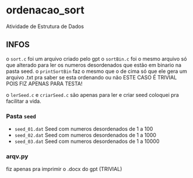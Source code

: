 # ordenacao_sort
Atividade de Estrutura de Dados

## INFOS
o `sort.c` foi um arquivo criado pelo gpt
o `sortBin.c` foi o mesmo arquivo só que alterado para ler os numeros desordenados que estão em binario na pasta seed.
o `printSortBin` faz o mesmo que o de cima só que ele gera um arquivo .txt pra saber se esta ordenando ou não ESTE CASO É TRIVIAL POIS FIZ APENAS PARA TESTA!

o `lerSeed.c` e `criarSeed.c` são apenas para ler e criar seed coloquei pra facilitar a vida.

### Pasta `seed`
- `seed_01.dat` Seed com numeros desordenados de 1 a 100
- `seed_02.dat` Seed com numeros desordenados de 1 a 1000
- `seed_03.dat` Seed com numeros desordenados de 1 a 10000

### arqv.py
fiz apenas pra imprimir o .docx do gpt (TRIVIAL) 

